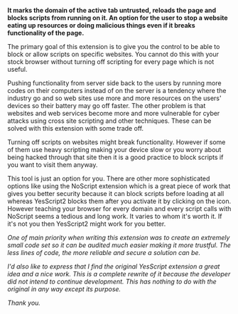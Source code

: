 **It marks the domain of the active tab untrusted, reloads the page and blocks scripts from running on it. An option for the user to stop a website eating up resources or doing malicious things even if it breaks functionality of the page.**


The primary goal of this extension is to give you the control to be able to block or allow scripts on specific websites. You cannot do this with your stock browser without turning off scripting for every page which is not useful.

Pushing functionality from server side back to the users by running more codes on their computers instead of on the server is a tendency where the industry go and so web sites use more and more resources on the users' devices so their battery may go off faster. The other problem is that websites and web services become more and more vulnerable for cyber attacks using cross site scripting and other techniques. These can be solved with this extension with some trade off.

Turning off scripts on websites might break functionality. However if some of them use heavy scripting making your device slow or you worry about being hacked through that site then it is a good practice to block scripts if you want to visit them anyway.

This tool is just an option for you. There are other more sophisticated options like using the NoScript extension which is a great piece of work that gives you better security because it can block scripts before loading at all whereas YesScript2 blocks them after you activate it by clicking on the icon. However teaching your browser for every domain and every script calls with NoScript seems a tedious and long work. It varies to whom it's worth it. If it's not you then YesScript2 might work for you better.

*One of main priority when writing this extension was to create an extremely small code set so it can be audited much easier making it more trustful. The less lines of code, the more reliable and secure a solution can be.*

*I'd also like to express that I find the original YesScript extension a great idea and a nice work. This is a complete rewrite of it because the developer did not intend to continue development. This has nothing to do with the original in any way except its purpose.*

*Thank you.*

